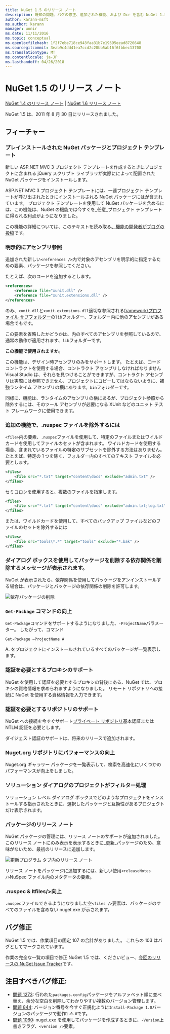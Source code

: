 ```yaml
---
title: NuGet 1.5 のリリース ノート
description: 既知の問題、バグの修正、追加された機能、および Dcr を含む NuGet 1.5 のリリース ノートします。
author: karann-msft
ms.author: karann
manager: unnir
ms.date: 11/11/2016
ms.topic: conceptual
ms.openlocfilehash: 1f2f7ebe718ce943faa31b7e19395eead8726648
ms.sourcegitcommit: 3eab9c4dd41ea7ccd2c28bb5ab16f6fbbec13708
ms.translationtype: MT
ms.contentlocale: ja-JP
ms.lasthandoff: 04/26/2018
---
```

# <a name="nuget-15-release-notes"></a>NuGet 1.5 のリリース ノート

[NuGet 1.4 のリリース ノート](../release-notes/nuget-1.4.md) | [NuGet 1.6 リリース ノート](../release-notes/nuget-1.6.md)

NuGet 1.5 は、2011 年 8 月 30 日にリリースされました。

## <a name="features"></a>フィーチャー

### <a name="project-templates-with-preinstalled-nuget-packages"></a>プレインストールされた NuGet パッケージとプロジェクト テンプレート
新しい ASP.NET MVC 3 プロジェクト テンプレートを作成するときにプロジェクトに含まれる jQuery スクリプト ライブラリが実際にによって配置された NuGet パッケージをインストールします。

ASP.NET MVC 3 プロジェクト テンプレートには、一連プロジェクト テンプレートが呼び出されたときにインストールされる NuGet パッケージにはが含まれています。 プロジェクト テンプレートを使用して NuGet パッケージを含めるには、この機能は、NuGet の機能では今すぐを_任意_プロジェクト テンプレートに得られる利点がようになりました。

この機能の詳細については、このテキストを読み取る[、機能の開発者がブログの投稿](http://blogs.msdn.com/b/marcinon/archive/2011/07/08/project-templates-and-preinstalled-nuget-packages.aspx)です。

### <a name="explicit-assembly-references"></a>明示的にアセンブリ参照

追加された新しい`<references />`内で対象のアセンブリを明示的に指定するための要素、パッケージを参照してください。

たとえば、次のコードを追加するとします。

```xml
<references>
    <reference file="xunit.dll" />
    <reference file="xunit.extensions.dll" />
</references>
```

のみ、`xunit.dll`と`xunit.extensions.dll`適切な参照される[framework/プロファイル サブフォルダー](../reference/nuspec.md#explicit-assembly-references)の`lib`フォルダー、フォルダー内に他のアセンブリがある場合でもです。

この要素を省略したかどうかは、内のすべてのアセンブリを参照しているので、通常の動作が適用されます、`lib`フォルダーです。

__この機能で使用されますか。__

この機能は、デザイン時アセンブリのみをサポートします。 たとえば、コード コントラクトを使用する場合、コントラクト アセンブリしなければなりません Visual Studio は、それらを見つけることができますが、コントラクト アセンブリは実際には参照できません、プロジェクトにコピーしてはならないように、補強ランタイム アセンブリの横にあります。`bin`フォルダーです。

同様に、機能は、ランタイムのアセンブリの横にあるが、プロジェクト参照から除外するには、そのツール アセンブリが必要になる XUnit などのユニット テスト フレームワークに使用できます。

### <a name="added-ability-to-exclude-files-in-the-nuspec"></a>追加の機能で、.nuspec ファイルを除外するには
`<file>`内の要素、`.nuspec`ファイルを使用して、特定のファイルまたはワイルドカードを使用してファイルのセットが含まれます。 ワイルドカードを使用する場合、含まれているファイルの特定のサブセットを除外する方法はありません。 たとえば、特定の 1 つを除く、フォルダー内のすべてのテキスト ファイルを必要とします。

```xml
<files>
    <file src="*.txt" target="content\docs" exclude="admin.txt" />
</files>
```

セミコロンを使用すると、複数のファイルを指定します。

```xml
<files>
    <file src="*.txt" target="content\docs" exclude="admin.txt;log.txt" />
</files>
```

または、ワイルドカードを使用して、すべてのバックアップ ファイルなどのファイルのセットを除外するには

```xml
<files>
    <file src="tools\*.*" target="tools" exclude="*.bak" />
</files>
```

### <a name="removing-packages-using-the-dialog-prompts-to-remove-dependencies"></a>ダイアログ ボックスを使用してパッケージを削除する依存関係を削除するメッセージが表示されます。
NuGet が表示されたら、依存関係を使用してパッケージをアンインストールする場合は、パッケージとパッケージの依存関係の削除を許可します。

![依存パッケージの削除](./media/remove-dependent-packages.png)


### <a name="get-package-command-improvement"></a>`Get-Package` コマンドの向上
`Get-Package`コマンドをサポートするようになりました、`-ProjectName`パラメーター。 したがって、コマンド

    Get-Package –ProjectName A

A. をプロジェクトにインストールされているすべてのパッケージが一覧表示します。

### <a name="support-for-proxies-that-require-authentication"></a>認証を必要とするプロキシのサポート
NuGet を使用して認証を必要とするプロキシの背後にある、NuGet では、プロキシの資格情報を求められますようになりました。 リモート リポジトリへの接続に NuGet を使用する資格情報を入力できます。

### <a name="support-for-repositories-that-require-authentication"></a>認証を必要とするリポジトリのサポート
NuGet への接続を今すぐサポート[プライベート リポジトリ](../hosting-packages/local-feeds.md)基本認証または NTLM 認証を必要とします。

ダイジェスト認証のサポートは、将来のリリースで追加されます。

### <a name="performance-improvements-to-the-nugetorg-repository"></a>Nuget.org リポジトリにパフォーマンスの向上
Nuget.org ギャラリー パッケージを一覧表示して、検索を高速化にいくつかのパフォーマンスが向上をしました。

### <a name="solution-dialog-project-filtering"></a>ソリューション ダイアログのプロジェクトがフィルター処理
ソリューション レベル ダイアログ ボックスでどのようなプロジェクトをインストールする指示されたときに、選択したパッケージと互換性があるプロジェクトだけ表示されます。

### <a name="package-release-notes"></a>パッケージのリリース ノート
NuGet パッケージの管理には、リリース ノートのサポートが追加されました。 このリリース ノートにのみ表示を表示するときに_更新_パッケージのため、意味がないため、最初のリリースに追加します。

![更新プログラム タブ内のリリース ノート](./media/manage-nuget-packages-release-notes.png)

リリース ノートをパッケージに追加するには、新しい使用`<releaseNotes />`NuSpec ファイル内のメタデータの要素。

### <a name="nuspec-ltfiles-gt-improvement"></a>.nuspec & ltfiles/&gt;向上
`.nuspec`ファイルできるようになりました空`<files />`要素は、パッケージのすべてのファイルを含めない nuget.exe が示されます。

## <a name="bug-fixes"></a>バグ修正
NuGet 1.5 では、作業項目の固定 107 の合計がありました。 これらの 103 はバグとしてマークされています。

作業の完全な一覧の項目で修正 NuGet 1.5 では、くださいビュー、[今回のリリースの NuGet Issue Tracker](http://nuget.codeplex.com/workitem/list/advanced?keyword=&status=All&type=All&priority=All&release=NuGet%201.5&assignedTo=All&component=All&sortField=Summary&sortDirection=Descending&page=0)です。

## <a name="bug-fixes-worth-noting"></a>注目すべきバグ修正:

* [問題 1273](http://nuget.codeplex.com/workitem/1273): 行われた`packages.config`パッケージをアルファベット順に並べ替え、余分な空白を削除してわかりやすい複数のバージョン管理します。
* [問題 844](http://nuget.codeplex.com/workitem/844): バージョン番号を今すぐ正規化ように`Install-Package 1.0`バージョンのパッケージで動作`1.0.0`です。
* [問題 1060](http://nuget.codeplex.com/workitem/1060): nuget.exe を使用してパッケージを作成するときに、`-Version`上書きフラグ、`<version />`要素。
